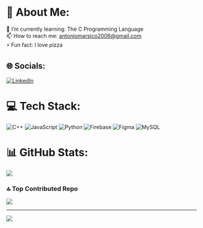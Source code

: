 # 💫 About Me:
🌱 I’m currently learning: The C Programming Language<br>📫 How to reach me: antoniomarsico2006@gmail.com<br>⚡ Fun fact: I love pizza<br>


## 🌐 Socials:
[![LinkedIn](https://img.shields.io/badge/LinkedIn-%230077B5.svg?logo=linkedin&logoColor=white)](https://linkedin.com/in/antonio-marsico) 

# 💻 Tech Stack:
![C++](https://img.shields.io/badge/c++-%2300599C.svg?style=flat&logo=c%2B%2B&logoColor=white) ![JavaScript](https://img.shields.io/badge/javascript-%23323330.svg?style=flat&logo=javascript&logoColor=%23F7DF1E) ![Python](https://img.shields.io/badge/python-3670A0?style=flat&logo=python&logoColor=ffdd54) ![Firebase](https://img.shields.io/badge/firebase-%23039BE5.svg?style=flat&logo=firebase) ![Figma](https://img.shields.io/badge/figma-%23F24E1E.svg?style=flat&logo=figma&logoColor=white) ![MySQL](https://img.shields.io/badge/mysql-4479A1.svg?style=flat&logo=mysql&logoColor=white)
# 📊 GitHub Stats:
<!-- ![](https://github-readme-stats.vercel.app/api?username=Brok3n68&theme=tokyonight&hide_border=false&include_all_commits=false&count_private=false)<br/>
![](https://github-readme-streak-stats.herokuapp.com/?user=Brok3n68&theme=tokyonight&hide_border=false)<br/> -->
![](https://github-readme-stats.vercel.app/api/top-langs/?username=Brok3n68&theme=tokyonight&hide_border=false&include_all_commits=false&count_private=false&layout=compact)

### 🔝 Top Contributed Repo
![](https://github-contributor-stats.vercel.app/api?username=Brok3n68&limit=5&theme=tokyonight&combine_all_yearly_contributions=true)

---
[![](https://visitcount.itsvg.in/api?id=Brok3n68&icon=0&color=0)](https://visitcount.itsvg.in)

<!-- Proudly created with GPRM ( https://gprm.itsvg.in ) -->
